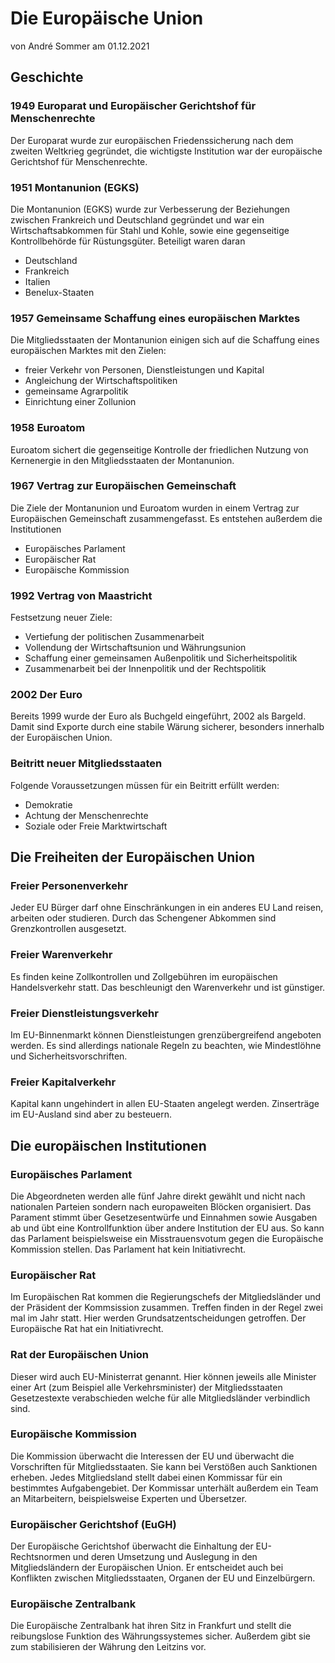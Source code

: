 # Die Europäische Union
von André Sommer am 01.12.2021

## Geschichte

### 1949 Europarat und Europäischer Gerichtshof für Menschenrechte
Der Europarat wurde zur europäischen Friedenssicherung nach dem zweiten Weltkrieg gegründet, die wichtigste Institution war der europäische Gerichtshof für Menschenrechte.

### 1951 Montanunion (EGKS)
Die Montanunion (EGKS) wurde zur Verbesserung der Beziehungen zwischen Frankreich und Deutschland gegründet und war ein Wirtschaftsabkommen für Stahl und Kohle, sowie eine gegenseitige Kontrollbehörde für Rüstungsgüter. Beteiligt waren daran
- Deutschland
- Frankreich
- Italien
- Benelux-Staaten

### 1957 Gemeinsame Schaffung eines europäischen Marktes
Die Mitgliedsstaaten der Montanunion einigen sich auf die Schaffung eines europäischen Marktes mit den Zielen:
- freier Verkehr von Personen, Dienstleistungen und Kapital
- Angleichung der Wirtschaftspolitiken
- gemeinsame Agrarpolitik
- Einrichtung einer Zollunion

### 1958 Euroatom
Euroatom sichert die gegenseitige Kontrolle der friedlichen Nutzung von Kernenergie in den Mitgliedsstaaten der Montanunion.

### 1967 Vertrag zur Europäischen Gemeinschaft
Die Ziele der Montanunion und Euroatom wurden in einem Vertrag zur Europäischen Gemeinschaft zusammengefasst. Es entstehen außerdem die Institutionen
- Europäisches Parlament
- Europäischer Rat
- Europäische Kommission

### 1992 Vertrag von Maastricht
Festsetzung neuer Ziele:
- Vertiefung der politischen Zusammenarbeit
- Vollendung der Wirtschaftsunion und Währungsunion
- Schaffung einer gemeinsamen Außenpolitik und Sicherheitspolitik
- Zusammenarbeit bei der Innenpolitik und der Rechtspolitik

### 2002 Der Euro
Bereits 1999 wurde der Euro als Buchgeld eingeführt, 2002 als Bargeld. Damit sind Exporte durch eine stabile Wärung sicherer, besonders innerhalb der Europäischen Union.

### Beitritt neuer Mitgliedsstaaten
Folgende Voraussetzungen müssen für ein Beitritt erfüllt werden:
- Demokratie
- Achtung der Menschenrechte
- Soziale oder Freie Marktwirtschaft

## Die Freiheiten der Europäischen Union

### Freier Personenverkehr
Jeder EU Bürger darf ohne Einschränkungen in ein anderes EU Land reisen, arbeiten oder studieren. Durch das Schengener Abkommen sind Grenzkontrollen ausgesetzt.

### Freier Warenverkehr
Es finden keine Zollkontrollen und Zollgebühren im europäischen Handelsverkehr statt. Das beschleunigt den Warenverkehr und ist günstiger.

### Freier Dienstleistungsverkehr
Im EU-Binnenmarkt können Dienstleistungen grenzübergreifend angeboten werden. Es sind allerdings nationale  Regeln zu beachten, wie Mindestlöhne und Sicherheitsvorschriften.

### Freier Kapitalverkehr
Kapital kann ungehindert in allen EU-Staaten angelegt werden. Zinserträge im EU-Ausland sind aber zu besteuern.

## Die europäischen Institutionen

### Europäisches Parlament
Die Abgeordneten werden alle fünf Jahre direkt gewählt und nicht nach nationalen Parteien sondern nach europaweiten Blöcken organisiert. Das Parament stimmt über Gesetzesentwürfe und Einnahmen sowie Ausgaben ab und übt eine Kontrollfunktion über andere Institution der EU aus. So kann das Parlament beispielsweise ein Misstrauensvotum gegen die Europäische Kommission stellen. Das Parlament hat kein Initiativrecht.

### Europäischer Rat
Im Europäischen Rat kommen die Regierungschefs der Mitgliedsländer und der Präsident der Kommsission zusammen. Treffen finden in der Regel zwei mal im Jahr statt. Hier werden Grundsatzentscheidungen getroffen. Der Europäische Rat hat ein Initiativrecht.

### Rat der Europäischen Union
Dieser wird auch EU-Ministerrat genannt. Hier können jeweils alle Minister einer Art (zum Beispiel alle Verkehrsminister) der Mitgliedsstaaten Gesetzestexte verabschieden welche für alle Mitgliedsländer verbindlich sind.

### Europäische Kommission
Die Kommission überwacht die Interessen der EU und überwacht die Vorschriften für Mitgliedsstaaten. Sie kann bei Verstößen auch Sanktionen erheben. Jedes Mitgliedsland stellt dabei einen Kommissar für ein bestimmtes Aufgabengebiet. Der Kommissar unterhält außerdem ein Team an Mitarbeitern, beispielsweise Experten und Übersetzer.

### Europäischer Gerichtshof (EuGH)
Der Europäische Gerichtshof überwacht die Einhaltung der EU-Rechtsnormen und deren Umsetzung und Auslegung in den Mitgliedsländern der Europäischen Union. Er entscheidet auch bei Konflikten zwischen Mitgliedsstaaten, Organen der EU und Einzelbürgern.

### Europäische Zentralbank
Die Europäische Zentralbank hat ihren Sitz in Frankfurt und stellt die reibungslose Funktion des Währungssystemes sicher. Außerdem gibt sie zum stabilisieren der Währung den Leitzins vor.